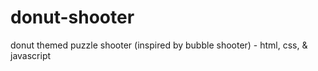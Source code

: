 # donut-shooter
donut themed puzzle shooter (inspired by bubble shooter) - html, css, &amp; javascript
